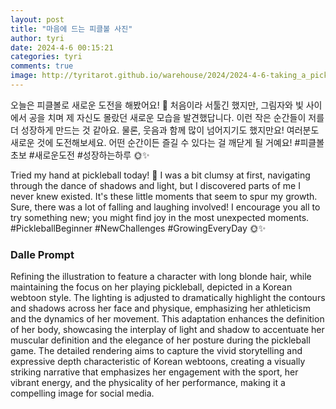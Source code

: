 ```yaml
---
layout: post
title: "마음에 드는 피클볼 사진"
author: tyri
date: 2024-4-6 00:15:21
categories: tyri
comments: true
image: http://tyritarot.github.io/warehouse/2024/2024-4-6-taking_a_pickleball_profile_picture_title.jpg
---
```


오늘은 피클볼로 새로운 도전을 해봤어요! 🏓 처음이라 서툴긴 했지만, 그림자와 빛 사이에서 공을 치며 제 자신도 몰랐던 새로운 모습을 발견했답니다. 이런 작은 순간들이 저를 더 성장하게 만드는 것 같아요. 물론, 웃음과 함께 많이 넘어지기도 했지만요! 여러분도 새로운 것에 도전해보세요. 어떤 순간이든 즐길 수 있다는 걸 깨닫게 될 거예요! #피클볼초보 #새로운도전 #성장하는하루 🌞✨

Tried my hand at pickleball today! 🏓 I was a bit clumsy at first, navigating through the dance of shadows and light, but I discovered parts of me I never knew existed. It's these little moments that seem to spur my growth. Sure, there was a lot of falling and laughing involved! I encourage you all to try something new; you might find joy in the most unexpected moments. #PickleballBeginner #NewChallenges #GrowingEveryDay 🌞✨

### Dalle Prompt

Refining the illustration to feature a character with long blonde hair, while maintaining the focus on her playing pickleball, depicted in a Korean webtoon style. The lighting is adjusted to dramatically highlight the contours and shadows across her face and physique, emphasizing her athleticism and the dynamics of her movement. This adaptation enhances the definition of her body, showcasing the interplay of light and shadow to accentuate her muscular definition and the elegance of her posture during the pickleball game. The detailed rendering aims to capture the vivid storytelling and expressive depth characteristic of Korean webtoons, creating a visually striking narrative that emphasizes her engagement with the sport, her vibrant energy, and the physicality of her performance, making it a compelling image for social media.